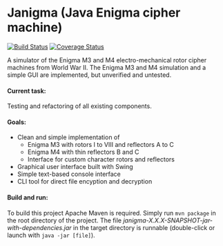Janigma (Java Enigma cipher machine)
====================================

[![Build Status](https://travis-ci.org/fredooo/Janigma.svg)](https://travis-ci.org/fredooo/Janigma) [![Coverage Status](https://coveralls.io/repos/fredooo/Janigma/badge.svg?branch=refactoring-machine&service=github)](https://coveralls.io/github/fredooo/Janigma?branch=refactoring-machine)

A simulator of the Enigma M3 and M4 electro-mechanical rotor cipher machines from World War II. The Enigma M3 and M4 simulation and a simple GUI are implemented, but unverified and untested.

#### Current task:

Testing and refactoring of all existing components.

#### Goals:

* Clean and simple implementation of
    - Enigma M3 with rotors I to VIII and reflectors A to C
    - Enigma M4 with thin reflectors B and C
    - Interface for custom character rotors and reflectors
* Graphical user interface built with Swing
* Simple text-based console interface
* CLI tool for direct file encyption and decryption

#### Build and run:

To build this project Apache Maven is required. Simply run `mvn package` in the root directory of the project. The file *janigma-X.X.X-SNAPSHOT-jar-with-dependencies.jar* in the target directory is runnable (double-click or launch with `java -jar [file]`).
